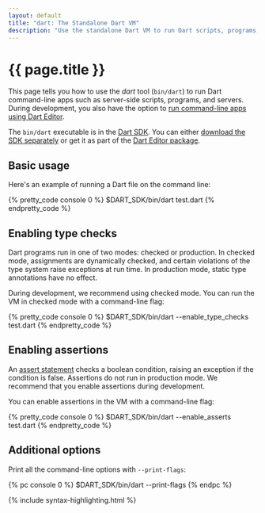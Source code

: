 ```yaml
---
layout: default
title: "dart: The Standalone Dart VM"
description: "Use the standalone Dart VM to run Dart scripts, programs, and servers from the command line."
---
```


# {{ page.title }}

This page tells you how to use the _dart_ tool (`bin/dart`)
to run Dart command-line apps
such as server-side scripts, programs, and servers.
During development, you also have the option to
[run command-line apps using Dart Editor](/docs/editor/#run).

The `bin/dart` executable is in the [Dart SDK](/docs/sdk/).
You can either [download the SDK separately](/docs/sdk/#download)
or get it as part of the [Dart Editor package](/docs/editor/#download).


## Basic usage

Here's an example of running a Dart file on the command line:

{% pretty_code console 0 %}
$DART_SDK/bin/dart test.dart
{% endpretty_code %}


## Enabling type checks

Dart programs run in one of two modes: checked or production.
In checked mode, assignments are dynamically checked, and
certain violations of the type system raise exceptions at run time.
In production mode, static type annotations have no
effect.

During development, we recommend using checked mode. You can
run the VM in checked mode with a command-line flag:

{% pretty_code console 0 %}
$DART_SDK/bin/dart --enable_type_checks test.dart
{% endpretty_code %}

## Enabling assertions

An [assert statement](/docs/language-tour/#assert)
checks a boolean condition,
raising an exception if the condition is false.
Assertions do not run in production mode.
We recommend that you enable assertions during development.

You can enable assertions in the VM with a command-line flag:

{% pretty_code console 0 %}
$DART_SDK/bin/dart --enable_asserts test.dart
{% endpretty_code %}


## Additional options

Print all the command-line options with `--print-flags`:

{% pc console 0 %}
$DART_SDK/bin/dart --print-flags
{% endpc %}

{% include syntax-highlighting.html %}
